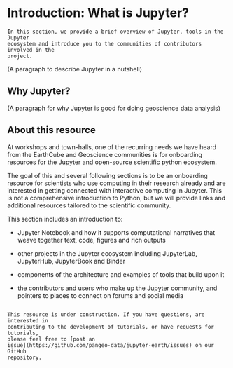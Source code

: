 # Introduction: What is Jupyter?

```{admonition} Purpose
In this section, we provide a brief overview of Jupyter, tools in the Jupyter
ecosystem and introduce you to the communities of contributors involved in the
project.

```

(A paragraph to describe Jupyter in a nutshell)

## Why Jupyter?

(A paragraph for why Jupyter is good for doing geoscience data analysis)

## About this resource

At workshops and town-halls, one of the recurring needs we have heard from the
EarthCube and Geoscience communities is for onboarding resources for the
Jupyter and open-source scientific python ecosystem. 

The goal of this and several following sections is to be an onboarding resource for scientists who
use computing in their research already and are interested in getting
connected with interactive computing in Jupyter. This is not a comprehensive
introduction to Python, but we will provide links and additional resources
tailored to the scientific community.

This section includes an introduction to:

- Jupyter Notebook and how it supports computational narratives
  that weave together text, code, figures and rich outputs

- other projects in the Jupyter ecosystem including JupyterLab, JupyterHub,
  JupyterBook and Binder

- components of the architecture and examples of tools that build upon it

- the contributors and users who make up the Jupyter community, and pointers to
  places to connect on forums and social media


```{important}

This resource is under construction. If you have questions, are interested in
contributing to the development of tutorials, or have requests for tutorials,
please feel free to [post an
issue](https://github.com/pangeo-data/jupyter-earth/issues) on our GitHub
repository.

```


<!-- We start with an overview of interactive computing using Jupyter technologies
and demonstrate some aspects that are powerful in research. We then provide an
overview of components of the ecosystem including:
- JupyterLab, basic usage of the notebook, and the extension ecosystem
- IPython: using Python interactively, useful "magics" for scientific analysis & interacting with other languages
- Tips for creating reproducible work with Jupyter
- JupyterHub  for running code on shared infrastructure (cloud or HPC)
- Binder for sharing your research code in a reproducible manner
- JupyterBook for creating books with computational content
- Custimizing IPython for creating rich displays for scientific objects
- Widgets for interacting with code through graphical controls

Finally we conclude with some examples and pointers to the broader open-source ecosystem.
 -->









